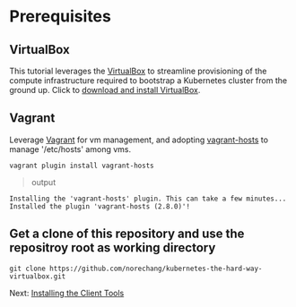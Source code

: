 # Prerequisites

## VirtualBox

This tutorial leverages the [VirtualBox](https://www.virtualbox.org/) to streamline provisioning of the compute infrastructure required to bootstrap a Kubernetes cluster from the ground up. Click to [download and install VirtualBox](https://www.virtualbox.org/wiki/Downloads).

## Vagrant

Leverage [Vagrant](https://www.vagrantup.com/) for vm management, and adopting [vagrant-hosts](https://github.com/oscar-stack/vagrant-hosts) to manage '/etc/hosts' among vms.

```
vagrant plugin install vagrant-hosts
```

> output

```
Installing the 'vagrant-hosts' plugin. This can take a few minutes...
Installed the plugin 'vagrant-hosts (2.8.0)'!
```

## Get a clone of this repository and use the repositroy root as working directory

```
git clone https://github.com/norechang/kubernetes-the-hard-way-virtualbox.git
```

Next: [Installing the Client Tools](02-client-tools.md)
